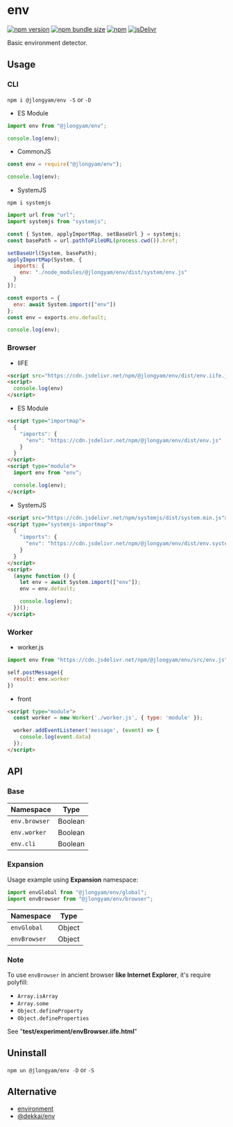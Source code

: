 # env

[![npm version](https://badge.fury.io/js/@jlongyam%2Fenv.svg?icon=si%3Anpm)](https://www.npmjs.com/package/@jlongyam/env)
[![npm bundle size](https://shields.fly.dev/bundlephobia/min/@jlongyam/env?logo=javascript)](https://bundlephobia.com/package/@jlongyam/env)
[![npm](https://shields.fly.dev/npm/dw/@jlongyam/env?logo=npm)](https://www.npmjs.com/package/@jlongyam/env)
[![jsDelivr](https://shields.fly.dev/jsdelivr/npm/hw/@jlongyam/env?color=orange&logo=jsdelivr&logoColor=white)](https://cdn.jsdelivr.net/npm/@jlongyam/env/)

Basic environment detector.

## Usage

### CLI

`npm i @jlongyam/env -S` or `-D`

- ES Module

```js
import env from "@jlongyam/env";

console.log(env);
```

- CommonJS

```js
const env = require("@jlongyam/env");

console.log(env);
```

- SystemJS

`npm i systemjs`

```js
import url from "url";
import systemjs from "systemjs";

const { System, applyImportMap, setBaseUrl } = systemjs;
const basePath = url.pathToFileURL(process.cwd()).href;

setBaseUrl(System, basePath);
applyImportMap(System, {
  imports: {
    env: "./node_modules/@jlongyam/env/dist/system/env.js"
  }
});

const exports = {
  env: await System.import(["env"])
};
const env = exports.env.default;

console.log(env);
```

### Browser

- IIFE

```html
<script src="https://cdn.jsdelivr.net/npm/@jlongyam/env/dist/env.iife.js"></script>
<script>
  console.log(env)
</script>
```

- ES Module

```html
<script type="importmap">
  {
    "imports": {
      "env": "https://cdn.jsdelivr.net/npm/@jlongyam/env/dist/env.js"
    }
  }
</script>
<script type="module">
  import env from "env";

  console.log(env);
</script>
```

- SystemJS

```html
<script src="https://cdn.jsdelivr.net/npm/systemjs/dist/system.min.js"></script>
<script type="systemjs-importmap">
  {
    "imports": {
      "env": "https://cdn.jsdelivr.net/npm/@jlongyam/env/dist/env.system.js"
    }
  }
</script>
<script>
  (async function () {
    let env = await System.import(["env"]);
    env = env.default;

    console.log(env);
  })();
</script>
```

### Worker

- worker.js

```js
import env from "https://cdn.jsdelivr.net/npm/@jlongyam/env/src/env.js";

self.postMessage({
  result: env.worker
})
```

- front

```html
<script type="module">
  const worker = new Worker('./worker.js', { type: 'module' });

  worker.addEventListener('message', (event) => {
    console.log(event.data)
  });
</script>
```

## API

### Base

| Namespace     | Type    |
| ------------- | ------- |
| `env.browser` | Boolean |
| `env.worker`  | Boolean |
| `env.cli`     | Boolean |

### Expansion

Usage example using __Expansion__ namespace:

```js
import envGlobal from "@jlongyam/env/global";
import envBrowser from "@jlongyam/env/browser";
```

| Namespace     | Type    |
| ------------- | ------- |
| `envGlobal`   | Object  |
| `envBrowser`  | Object  |

### Note

To use `envBrowser` in ancient browser **like Internet Explorer**,
it's require polyfill:

- `Array.isArray`
- `Array.some`
- `Object.defineProperty`
- `Object.defineProperties`

See "**test/experiment/envBrowser.iife.html**"

## Uninstall

`npm un @jlongyam/env -D` or `-S`

## Alternative

- [environment](https://github.com/sindresorhus/environment)
- [@dekkai/env](https://github.com/dekkai-data/env)
